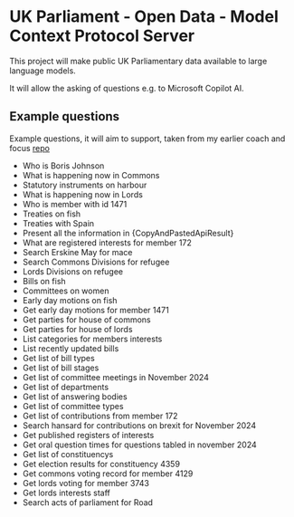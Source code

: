 # UK Parliament - Open Data - Model Context Protocol Server

This project will make public UK Parliamentary data available to large language models.  

It will allow the asking of questions e.g. to Microsoft Copilot AI.  

## Example questions  

Example questions, it will aim to support, taken from my earlier coach and focus [repo](https://github.com/ChrisBrooksbank/UKParliamentEndPointsAIChat/blob/main/OpenAi.Api/Functions/ExampleRepository.cs)  

- Who is Boris Johnson  
- What is happening now in Commons  
- Statutory instruments on harbour  
- What is happening now in Lords  
- Who is member with id 1471  
- Treaties on fish  
- Treaties with Spain  
- Present all the information in {CopyAndPastedApiResult}  
- What are registered interests for member 172  
- Search Erskine May for mace  
- Search Commons Divisions for refugee  
- Lords Divisions on refugee  
- Bills on fish  
- Committees on women  
- Early day motions on fish  
- Get early day motions for member 1471  
- Get parties for house of commons  
- Get parties for house of lords  
- List categories for members interests  
- List recently updated bills  
- Get list of bill types  
- Get list of bill stages  
- Get list of committee meetings in November 2024  
- Get list of departments  
- Get list of answering bodies  
- Get list of committee types  
- Get list of contributions from member 172  
- Search hansard for contributions on brexit for November 2024  
- Get published registers of interests  
- Get oral question times for questions tabled in november 2024  
- Get list of constituencys  
- Get election results for constituency 4359  
- Get commons voting record for member 4129  
- Get lords voting for member 3743  
- Get lords interests staff  
- Search acts of parliament for Road  
